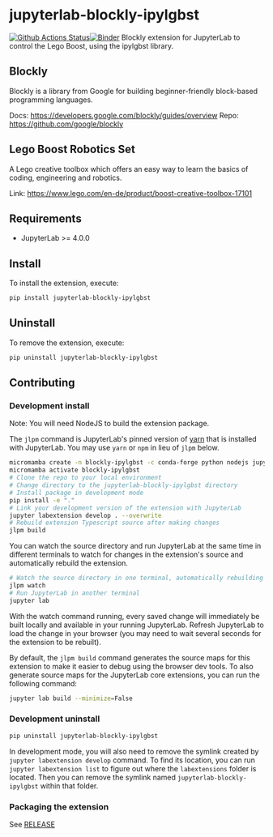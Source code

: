 # jupyterlab-blockly-ipylgbst

[![Github Actions Status](https://github.com/QuantStack/jupyterlab-blockly-ipylgbst/workflows/Build/badge.svg)](https://github.com/QuantStack/jupyterlab-blockly-ipylgbst/actions/workflows/build.yml)[![Binder](https://mybinder.org/badge_logo.svg)](https://mybinder.org/v2/gh/QuantStack/jupyterlab-blockly-ipylgbst/main?urlpath=lab/tree/examples/demo.jpblockly)
Blockly extension for JupyterLab to control the Lego Boost, using the ipylgbst library.

## Blockly

Blockly is a library from Google for building beginner-friendly block-based programming languages.

Docs: https://developers.google.com/blockly/guides/overview
Repo: https://github.com/google/blockly

## Lego Boost Robotics Set

A Lego creative toolbox which offers an easy way to learn the basics of coding, engineering and robotics.

Link: https://www.lego.com/en-de/product/boost-creative-toolbox-17101

## Requirements

- JupyterLab >= 4.0.0

## Install

To install the extension, execute:

```bash
pip install jupyterlab-blockly-ipylgbst
```

## Uninstall

To remove the extension, execute:

```bash
pip uninstall jupyterlab-blockly-ipylgbst
```

## Contributing

### Development install

Note: You will need NodeJS to build the extension package.

The `jlpm` command is JupyterLab's pinned version of
[yarn](https://yarnpkg.com/) that is installed with JupyterLab. You may use
`yarn` or `npm` in lieu of `jlpm` below.

```bash
micromamba create -n blockly-ipylgbst -c conda-forge python nodejs jupyterlab jupyterlab-language-pack-es-ES jupyterlab-language-pack-fr-FR ipykernel xeus-python xeus-lua
micromamba activate blockly-ipylgbst
# Clone the repo to your local environment
# Change directory to the jupyterlab-blockly-ipylgbst directory
# Install package in development mode
pip install -e "."
# Link your development version of the extension with JupyterLab
jupyter labextension develop . --overwrite
# Rebuild extension Typescript source after making changes
jlpm build
```

You can watch the source directory and run JupyterLab at the same time in different terminals to watch for changes in the extension's source and automatically rebuild the extension.

```bash
# Watch the source directory in one terminal, automatically rebuilding when needed
jlpm watch
# Run JupyterLab in another terminal
jupyter lab
```

With the watch command running, every saved change will immediately be built locally and available in your running JupyterLab. Refresh JupyterLab to load the change in your browser (you may need to wait several seconds for the extension to be rebuilt).

By default, the `jlpm build` command generates the source maps for this extension to make it easier to debug using the browser dev tools. To also generate source maps for the JupyterLab core extensions, you can run the following command:

```bash
jupyter lab build --minimize=False
```

### Development uninstall

```bash
pip uninstall jupyterlab-blockly-ipylgbst
```

In development mode, you will also need to remove the symlink created by `jupyter labextension develop`
command. To find its location, you can run `jupyter labextension list` to figure out where the `labextensions`
folder is located. Then you can remove the symlink named `jupyterlab-blockly-ipylgbst` within that folder.

### Packaging the extension

See [RELEASE](RELEASE.md)
